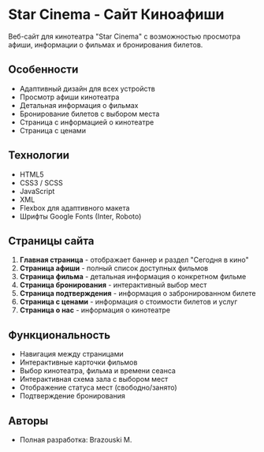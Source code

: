# Star Cinema - Сайт Киноафиши

Веб-сайт для кинотеатра "Star Cinema" с возможностью просмотра афиши, информации о фильмах и бронирования билетов.

## Особенности

- Адаптивный дизайн для всех устройств
- Просмотр афиши кинотеатра
- Детальная информация о фильмах
- Бронирование билетов с выбором места
- Страница с информацией о кинотеатре
- Страница с ценами

## Технологии

- HTML5
- CSS3 / SCSS
- JavaScript
- XML
- Flexbox для адаптивного макета
- Шрифты Google Fonts (Inter, Roboto)

## Страницы сайта

1. **Главная страница** - отображает баннер и раздел "Сегодня в кино"
2. **Страница афиши** - полный список доступных фильмов
3. **Страница фильма** - детальная информация о конкретном фильме
4. **Страница бронирования** - интерактивный выбор мест
5. **Страница подтверждения** - информация о забронированном билете
6. **Страница с ценами** - информация о стоимости билетов и услуг
7. **Страница о нас** - информация о кинотеатре

## Функциональность

- Навигация между страницами
- Интерактивные карточки фильмов
- Выбор кинотеатра, фильма и времени сеанса
- Интерактивная схема зала с выбором мест
- Отображение статуса мест (свободно/занято)
- Подтверждение бронирования

## Авторы


- Полная разработка: Brazouski M.

